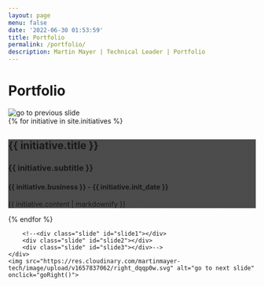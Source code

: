 ```yaml
---
layout: page
menu: false
date: '2022-06-30 01:53:59'
title: Portfolio
permalink: /portfolio/
description: Martin Mayer | Technical Leader | Portfolio
---
```


# Portfolio

<div class="component">
	<img src="https://res.cloudinary.com/martinmayer-tech/image/upload/v1657837062/left_qqqq8i.svg" alt="go to previous slide" onclick="goLeft()"> 
	<div class="carousel">
		{% for initiative in site.initiatives %}
		<div class="slide" id="{{ initiative.reference }}" style="background: linear-gradient( rgba(0, 0, 0, 0.7), rgba(0, 0, 0, 0.7) ), url('{{ initiative.bg_img }}'); background-repeat: no-repeat; background-attachment: fixed; background-size: cover;">
		  <h2 class="carouseltext">{{ initiative.title }}</h2>
		  <h3 class="carouseltext">{{ initiative.subtitle }}</h3>
		  <h4 class="carouseltext">{{ initiative.business }} - {{ initiative.init_date }}</h4>
		  <p class="carouseltext">{{ initiative.content | markdownify }}</p>
		</div>
		{% endfor %}
	
		<!--<div class="slide" id="slide1"></div>
		<div class="slide" id="slide2"></div>
		<div class="slide" id="slide3"></div>-->
	</div>
	<img src="https://res.cloudinary.com/martinmayer-tech/image/upload/v1657837062/right_dqqp0w.svg" alt="go to next slide" onclick="goRight()">
</div>
<script>
	const slideMargin = 0;
		
	function goRight() {
	
		if (document.querySelector(".carousel").scrollLeft + document.querySelector(".carousel").clientWidth + (slideMargin * 2) >= document.querySelector(".carousel").scrollWidth + slideMargin) {
			document.querySelector(".carousel").scrollLeft = slideMargin;
		}
		else {
			document.querySelector(".carousel").scrollLeft += document.querySelector(".carousel").clientWidth + (slideMargin * 2);
		}
	}

	function goLeft() {
		if (document.querySelector(".carousel").scrollLeft <= slideMargin) {
			document.querySelector(".carousel").scrollLeft = document.querySelector(".carousel").scrollWidth + slideMargin - document.querySelector(".carousel").clientWidth + (slideMargin * 2);
		}
		else {
			document.querySelector(".carousel").scrollLeft -= document.querySelector(".carousel").clientWidth + (slideMargin * 2);
		}		
	 }

</script>